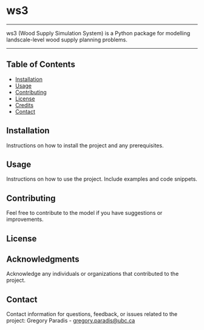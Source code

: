 # ws3

---
ws3 (Wood Supply Simulation System) is a Python package for modelling landscale-level wood supply planning problems.

---

## Table of Contents

- [Installation](#installation)
- [Usage](#usage)
- [Contributing](#contributing)
- [License](#license)
- [Credits](#credits)
- [Contact](#contact)

## Installation

Instructions on how to install the project and any prerequisites.

## Usage

Instructions on how to use the project. Include examples and code snippets.

## Contributing

Feel free to contribute to the model if you have suggestions or improvements.

## License



## Acknowledgments

Acknowledge any individuals or organizations that contributed to the project.

## Contact

Contact information for questions, feedback, or issues related to the project: Gregory Paradis - gregory.paradis@ubc.ca
